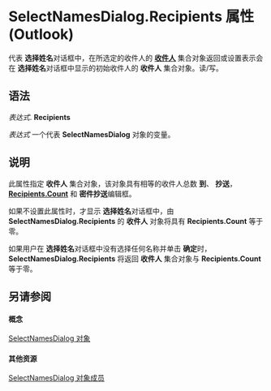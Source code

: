 
# SelectNamesDialog.Recipients 属性 (Outlook)

代表 **选择姓名**对话框中，在所选定的收件人的 **[收件人](774f56b7-4de8-9584-60cd-4fbf361f4c85.md)** 集合对象返回或设置表示会在 **选择姓名**对话框中显示的初始收件人的 **收件人** 集合对象。读/写。


## 语法

 _表达式_. **Recipients**

 _表达式_ 一个代表 **SelectNamesDialog** 对象的变量。


## 说明

此属性指定 **收件人** 集合对象，该对象具有相等的收件人总数 **到**、 **抄送**，  **[Recipients.Count](3e96321d-a329-7460-0d25-4dc928de0441.md)** 和 **密件抄送**编辑框。

如果不设置此属性时，才显示 **选择姓名**对话框中，由 **SelectNamesDialog.Recipients** 的 **收件人** 对象将具有 **Recipients.Count** 等于零。

如果用户在 **选择姓名**对话框中没有选择任何名称并单击 **确定**时，  **SelectNamesDialog.Recipients** 将返回 **收件人** 集合对象与 **Recipients.Count** 等于零。


## 另请参阅


#### 概念


[SelectNamesDialog 对象](1522736a-3cad-9f1c-4da9-b52a3a01731c.md)
#### 其他资源


[SelectNamesDialog 对象成员](0f5546af-f89a-8a8b-ced9-a2d646bf9634.md)